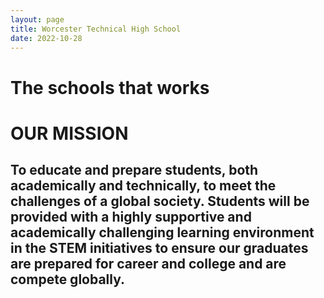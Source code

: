 ```yaml
---
layout: page
title: Worcester Technical High School
date: 2022-10-28
---
```

# The schools that works

# **OUR MISSION**
## To educate and prepare students, both academically and technically, to meet the challenges of a global society. Students will be provided with a highly supportive and academically challenging learning environment in the STEM initiatives to ensure our graduates are prepared for career and college and are compete globally.